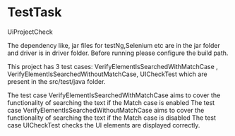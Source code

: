 # TestTask
UiProjectCheck

The dependency like, jar files for testNg,Selenium etc are in the jar folder and driver is in driver folder. Before running please configure the build path.

This project has 3 test cases: VerifyElementIsSearchedWithMatchCase , VerifyElementIsSearchedWithoutMatchCase, UICheckTest which are present in the src/test/java folder.

The test case VerifyElementIsSearchedWithMatchCase  aims to cover the functionality of searching the text if the Match case is enabled 
The test case VerifyElementIsSearchedWithoutMatchCase  aims to cover the functionality of searching the text if the Match case is disabled 
The test case UICheckTest checks the UI elements are displayed correctly.

